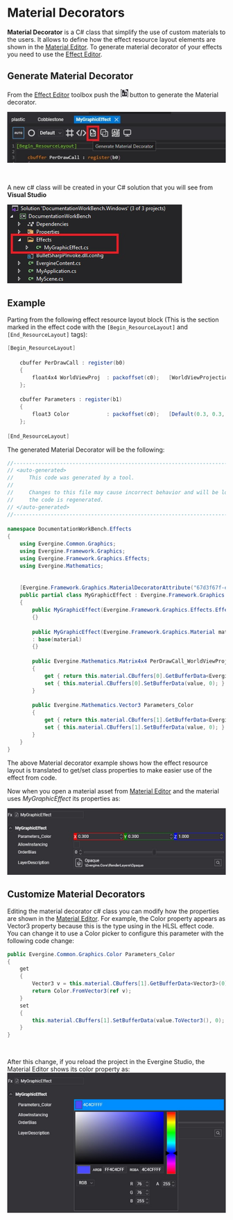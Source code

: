# Material Decorators

**Material Decorator** is a C# class that simplify the use of custom materials to the users. It allows to define how the effect resource layout elements are shown in the [Material Editor](material_editor.md). To generate material decorator of your effects you need to use the [Effect Editor](../effects/EffectEditor.md).

## Generate Material Decorator
From the [Effect Editor](../effects/EffectEditor.md) toolbox push the ![Generate Material Decorator button](images/MaterialDecoratorIcon.jpg) button to generate the Material decorator.

![Generate Material Decorator](images/GenerateMaterialDecorator.jpg)

<br>

A new c# class will be created in your C# solution that you will see from **Visual Studio**

![Material Decorator In Visual Studio](images/MaterialDecoratorInVS.jpg)

## Example
Parting from the following effect resource layout block (This is the section marked in the effect code with the `[Begin_ResourceLayout]` and `[End_ResourceLayout]` tags):

```c#
[Begin_ResourceLayout]

	cbuffer PerDrawCall : register(b0)
	{
		float4x4 WorldViewProj	: packoffset(c0);	[WorldViewProjection]
	};

	cbuffer Parameters : register(b1)
	{
		float3 Color			: packoffset(c0);   [Default(0.3, 0.3, 1.0)]
	};

[End_ResourceLayout]
```

The generated Material Decorator will be the following:

```c#
//------------------------------------------------------------------------------
// <auto-generated>
//     This code was generated by a tool.
//
//     Changes to this file may cause incorrect behavior and will be lost if
//     the code is regenerated.
// </auto-generated>
//------------------------------------------------------------------------------

namespace DocumentationWorkBench.Effects
{
    using Evergine.Common.Graphics;
    using Evergine.Framework.Graphics;
    using Evergine.Framework.Graphics.Effects;
    using Evergine.Mathematics;
    
    
    [Evergine.Framework.Graphics.MaterialDecoratorAttribute("67d3f67f-e1f0-4075-894d-5a58d3697fb6")]
    public partial class MyGraphicEffect : Evergine.Framework.Graphics.MaterialDecorator
    {        
        public MyGraphicEffect(Evergine.Framework.Graphics.Effects.Effect effect) : base(new Material(effect))
        {}
        
        public MyGraphicEffect(Evergine.Framework.Graphics.Material material) 
        : base(material)
        {}
        
        public Evergine.Mathematics.Matrix4x4 PerDrawCall_WorldViewProj
        {
            get { return this.material.CBuffers[0].GetBufferData<Evergine.Mathematics.Matrix4x4>(0);}
            set { this.material.CBuffers[0].SetBufferData(value, 0); }
        }
        
        public Evergine.Mathematics.Vector3 Parameters_Color
        {
            get { return this.material.CBuffers[1].GetBufferData<Evergine.Mathematics.Vector3>(0); }
            set { this.material.CBuffers[1].SetBufferData(value, 0); }
        }
    }
}
```

The above Material decorator example shows how the effect resource layout is translated to get/set class properties to make easier use of the effect from code.

Now when you open a material asset from [Material Editor](material_editor.md) and the material uses _MyGraphicEffect_ its properties as:

![Material properties](images/defaultMaterialDecorator.jpg)

## Customize Material Decorators
Editing the material decorator c# class you can modify how the properties are shown in the [Material Editor](material_editor.md). For example, the Color property appears as Vector3 property because this is the type using in the HLSL effect code. You can change it to use a Color picker to configure this parameter with the following code change:

```c#
public Evergine.Common.Graphics.Color Parameters_Color
{
    get
    {
        Vector3 v = this.material.CBuffers[1].GetBufferData<Vector3>(0);
        return Color.FromVector3(ref v);
    }
    set
    {
        this.material.CBuffers[1].SetBufferData(value.ToVector3(), 0);
    }
}
```

<br>

After this change, if you reload the project in the Evergine Studio, the Material Editor shows its color property as:
![Custom Material Decorator](images/customMaterialDecorator.jpg)
